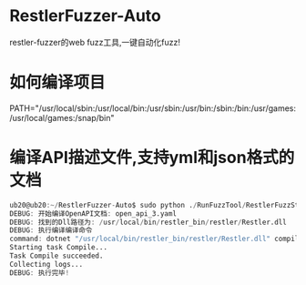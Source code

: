 # RestlerFuzzer-Auto
restler-fuzzer的web fuzz工具,一键自动化fuzz!


# 如何编译项目
PATH="/usr/local/sbin:/usr/local/bin:/usr/sbin:/usr/bin:/sbin:/bin:/usr/games:/usr/local/games:/snap/bin"



# 编译API描述文件,支持yml和json格式的文档
```d
ub20@ub20:~/RestlerFuzzer-Auto$ sudo python ./RunFuzzTool/RestlerFuzzStart.py --jsonfile ./ExampleInput/Fuzz.json --uploadPath ./TestDir/ --FuzzStateOutputPath ./TestDir/ --ALLFuzzWorkPath ./TestDir/
DEBUG: 开始编译OpenAPI文档: open_api_3.yaml
DEBUG: 找到的Dll路径为: /usr/local/bin/restler_bin/restler/Restler.dll
DEBUG: 执行编译编译命令
command: dotnet "/usr/local/bin/restler_bin/restler/Restler.dll" compile --api_spec "/home/ub20/RestlerFuzzer-Auto/TestDir/example_fuzz_task_1/open_api_3.yaml"
Starting task Compile...
Task Compile succeeded.
Collecting logs...
DEBUG: 执行完毕!
```

